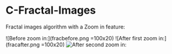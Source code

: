 # C-Fractal-Images

Fractal images algorithm with a Zoom in feature: 


![Before zoom in:](fracbefore.png =100x20)
![After first zoom in:](fracafter.png =100x20)
![After second zoom in:](fracafter1.png=100x20) 
